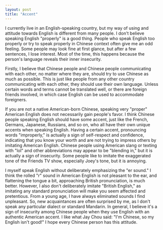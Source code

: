 ```yaml
---
layout: post
title: "Accent"
---
```


I currently live in an English-speaking country, but my way of using and attitude towards English is different from many people. I don't believe speaking English "properly" is a good thing. People who speak English too properly or try to speak properly in Chinese context often give me an odd feeling. Some people may look fine at first glance, but after a few sentences, I lose interest. Most of the time, this happens because the person's language reveals their inner insecurity.

Firstly, I believe that Chinese people and Chinese people communicating with each other, no matter where they are, should try to use Chinese as much as possible. This is just like people from any other country communicating with each other, they should use their own language. Unless certain words and terms cannot be translated well, or there are foreign friends involved, in which case English can be used to accommodate foreigners.

If you are not a native American-born Chinese, speaking very "proper" American English does not necessarily gain people's favor. I think Chinese people speaking English should have some accent, just like the French, Germans, Japanese, Russians, and so on, who all have their own unique accents when speaking English. Having a certain accent, pronouncing words "improperly," is actually a sign of self-respect and confidence, indicating that you know your worth and are not trying to impress others by imitating American English. Chinese people using American slang or texting with "lol" and other abbreviations may appear to be "blending in," but it is actually a sign of insecurity. Some people like to imitate the exaggerated tone of the Friends TV show, especially Joey's tone, but it is annoying.

I myself speak English without deliberately emphasizing the "er sound." I think the rolled "r" sound in American English is not pleasant to the ear, and flattening the tongue a bit, approaching British pronunciation, is much better. However, I also don't deliberately imitate "British English," as imitating any standard pronunciation will make you seem affected and pretentious. From a young age, I have always eliminated sounds I find unpleasant. So, new acquaintances are often surprised by me, as I don't speak any particular dialect or standard Mandarin. In general, I believe it's a sign of insecurity among Chinese people when they use English with an authentic American accent. I like what Jay Chou said: "I'm Chinese, so my English isn't good!" I hope every Chinese person has this attitude.